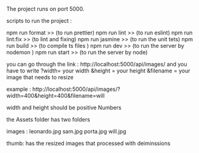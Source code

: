 The project runs on port 5000.

scripts to run the project :

npm run format >> (to run prettier)
npm run lint >> (to run eslint)
npm run lint:fix >> (to lint and fixing)
npm run jasmine >> (to run the unit tets)
npm run build >> (to compile ts files )
npm run dev >> (to run the server by nodemon )
npm run start >> (to run the server by node)

you can go through the link : http://localhost:5000/api/images/
and you have to write ?width= your width &height = your height &filename = your image that needs to resize

example : http://localhost:5000/api/images/?width=400&height=400&filename=will

width and height should be positive Numbers

the Assets folder has two folders

images :
leonardo.jpg
sam.jpg
porta.jpg
will.jpg

thumb:
has the resized images that processed with deiminssions
